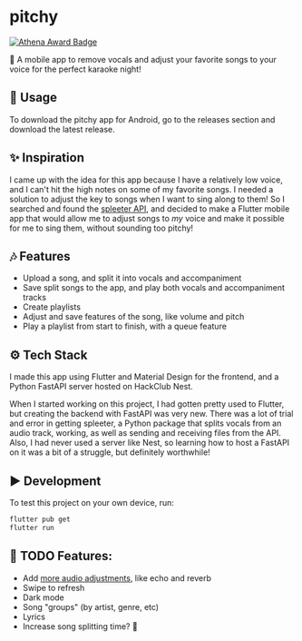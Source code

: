 # pitchy

[![Athena Award Badge](https://img.shields.io/endpoint?url=https%3A%2F%2Faward.athena.hackclub.com%2Fapi%2Fbadge)](https://award.athena.hackclub.com?utm_source=readme)

🎤 A mobile app to remove vocals and adjust your favorite songs to your voice for the perfect karaoke night!

## 🚀 Usage
To download the pitchy app for Android, go to the releases section and download the latest release.

## ✨ Inspiration
I came up with the idea for this app because I have a relatively low voice, and I can't hit the high notes on some of my favorite songs. I needed a solution to adjust the key to songs when I want to sing along to them! So I searched and found the [spleeter API](https://github.com/deezer/spleeter), and decided to make a Flutter mobile app that would allow me to adjust songs to *my* voice and make it possible for me to sing them, without sounding too pitchy!

## 🎶 Features

- Upload a song, and split it into vocals and accompaniment
- Save split songs to the app, and play both vocals and accompaniment tracks
- Create playlists
- Adjust and save features of the song, like volume and pitch
- Play a playlist from start to finish, with a queue feature

## ⚙️ Tech Stack
I made this app using Flutter and Material Design for the frontend, and a Python FastAPI server hosted on HackClub Nest.

When I started working on this project, I had gotten pretty used to Flutter, but creating the backend with FastAPI was very new. There was a lot of trial and error in getting spleeter, a Python package that splits vocals from an audio track, working, as well as sending and receiving files from the API. Also, I had never used a server like Nest, so learning how to host a FastAPI on it was a bit of a struggle, but definitely worthwhile!

## ▶️ Development
To test this project on your own device, run:
```bash
flutter pub get
flutter run
```

## 📃 TODO Features:
- Add [more audio adjustments](https://pub.dev/packages/flutter_soloud), like echo and reverb
- Swipe to refresh
- Dark mode
- Song "groups" (by artist, genre, etc)
- Lyrics
- Increase song splitting time? 😬
